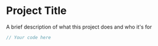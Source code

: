 
# Project Title

A brief description of what this project does and who it's for

```javascript
// Your code here
```

 <script>
        function selectionSort(arr) {
            let n = arr.length;

            for (let i = 0; i < n - 1; i++) {
                let minIndex = i;

                // Find the smallest element in the remaining array
                for (let j = i + 1; j < n; j++) {
                    if (arr[j] < arr[minIndex]) {
                        minIndex = j;
                    }
                }

                // Swap the smallest element with the first element of the unsorted part
                let temp = arr[i];
                arr[i] = arr[minIndex];
                arr[minIndex] = temp;
            }

            return arr;
        }

        // Example usage:
        let numbers = [64, 25, 12, 22, 11];
        console.log(selectionSort(numbers)); // Output: [11, 12, 22, 25, 64]
    </script>

